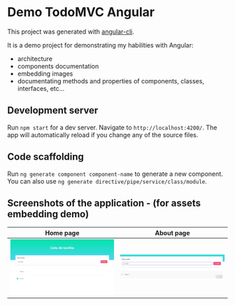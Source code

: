 # Demo TodoMVC Angular

This project was generated with [angular-cli](https://github.com/angular/angular-cli).

It is a demo project for demonstrating my habilities with Angular:

-   architecture
-   components documentation
-   embedding images
-   documentating methods and properties of components, classes, interfaces, etc...

## Development server

Run `npm start` for a dev server. Navigate to `http://localhost:4200/`. The app will automatically reload if you change any of the source files.

## Code scaffolding

Run `ng generate component component-name` to generate a new component. You can also use `ng generate directive/pipe/service/class/module`.


## Screenshots of the application - (for assets embedding demo)

| Home page                             | About page                             |
| ------------------------------------- | -------------------------------------- |
| ![Screenshot-1](screenshots/home.png) | ![Screenshot-2](screenshots/edit.png) |